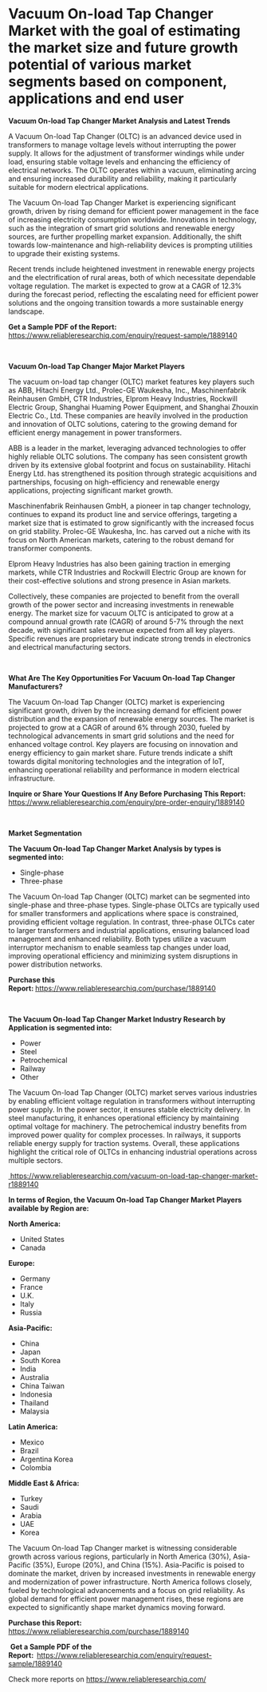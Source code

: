 <p><h1>Vacuum On-load Tap Changer Market with the goal of estimating the market size and future growth potential of various market segments based on component, applications and end user</h1></p><p><strong>Vacuum On-load Tap Changer Market Analysis and Latest Trends</strong></p>
<p><p>A Vacuum On-load Tap Changer (OLTC) is an advanced device used in transformers to manage voltage levels without interrupting the power supply. It allows for the adjustment of transformer windings while under load, ensuring stable voltage levels and enhancing the efficiency of electrical networks. The OLTC operates within a vacuum, eliminating arcing and ensuring increased durability and reliability, making it particularly suitable for modern electrical applications.</p><p>The Vacuum On-load Tap Changer Market is experiencing significant growth, driven by rising demand for efficient power management in the face of increasing electricity consumption worldwide. Innovations in technology, such as the integration of smart grid solutions and renewable energy sources, are further propelling market expansion. Additionally, the shift towards low-maintenance and high-reliability devices is prompting utilities to upgrade their existing systems.</p><p>Recent trends include heightened investment in renewable energy projects and the electrification of rural areas, both of which necessitate dependable voltage regulation. The market is expected to grow at a CAGR of 12.3% during the forecast period, reflecting the escalating need for efficient power solutions and the ongoing transition towards a more sustainable energy landscape.</p></p>
<p><strong>Get a Sample PDF of the Report:&nbsp;</strong> <a href="https://www.reliableresearchiq.com/enquiry/request-sample/1889140?utm_campaign=1896&utm_medium=2&utm_source=Github&utm_content=ia&utm_term=14012025&utm_id=vacuum-on-load-tap-changer">https://www.reliableresearchiq.com/enquiry/request-sample/1889140</a></p>
<p>&nbsp;</p>
<p><strong>Vacuum On-load Tap Changer Major Market Players</strong></p>
<p><p>The vacuum on-load tap changer (OLTC) market features key players such as ABB, Hitachi Energy Ltd., Prolec-GE Waukesha, Inc., Maschinenfabrik Reinhausen GmbH, CTR Industries, Elprom Heavy Industries, Rockwill Electric Group, Shanghai Huaming Power Equipment, and Shanghai Zhouxin Electric Co., Ltd. These companies are heavily involved in the production and innovation of OLTC solutions, catering to the growing demand for efficient energy management in power transformers.</p><p>ABB is a leader in the market, leveraging advanced technologies to offer highly reliable OLTC solutions. The company has seen consistent growth driven by its extensive global footprint and focus on sustainability. Hitachi Energy Ltd. has strengthened its position through strategic acquisitions and partnerships, focusing on high-efficiency and renewable energy applications, projecting significant market growth.</p><p>Maschinenfabrik Reinhausen GmbH, a pioneer in tap changer technology, continues to expand its product line and service offerings, targeting a market size that is estimated to grow significantly with the increased focus on grid stability. Prolec-GE Waukesha, Inc. has carved out a niche with its focus on North American markets, catering to the robust demand for transformer components.</p><p>Elprom Heavy Industries has also been gaining traction in emerging markets, while CTR Industries and Rockwill Electric Group are known for their cost-effective solutions and strong presence in Asian markets.</p><p>Collectively, these companies are projected to benefit from the overall growth of the power sector and increasing investments in renewable energy. The market size for vacuum OLTC is anticipated to grow at a compound annual growth rate (CAGR) of around 5-7% through the next decade, with significant sales revenue expected from all key players. Specific revenues are proprietary but indicate strong trends in electronics and electrical manufacturing sectors.</p></p>
<p>&nbsp;</p>
<p><strong>What Are The Key Opportunities For Vacuum On-load Tap Changer Manufacturers?</strong></p>
<p><p>The Vacuum On-load Tap Changer (OLTC) market is experiencing significant growth, driven by the increasing demand for efficient power distribution and the expansion of renewable energy sources. The market is projected to grow at a CAGR of around 6% through 2030, fueled by technological advancements in smart grid solutions and the need for enhanced voltage control. Key players are focusing on innovation and energy efficiency to gain market share. Future trends indicate a shift towards digital monitoring technologies and the integration of IoT, enhancing operational reliability and performance in modern electrical infrastructure.</p></p>
<p><strong>Inquire or Share Your Questions If Any Before Purchasing This Report:</strong> <a href="https://www.reliableresearchiq.com/enquiry/pre-order-enquiry/1889140?utm_campaign=1896&utm_medium=2&utm_source=Github&utm_content=ia&utm_term=14012025&utm_id=vacuum-on-load-tap-changer">https://www.reliableresearchiq.com/enquiry/pre-order-enquiry/1889140</a></p>
<p>&nbsp;</p>
<p><strong>Market Segmentation</strong></p>
<p><strong>The Vacuum On-load Tap Changer Market Analysis by types is segmented into:</strong></p>
<p><ul><li>Single-phase</li><li>Three-phase</li></ul></p>
<p><p>The Vacuum On-load Tap Changer (OLTC) market can be segmented into single-phase and three-phase types. Single-phase OLTCs are typically used for smaller transformers and applications where space is constrained, providing efficient voltage regulation. In contrast, three-phase OLTCs cater to larger transformers and industrial applications, ensuring balanced load management and enhanced reliability. Both types utilize a vacuum interruptor mechanism to enable seamless tap changes under load, improving operational efficiency and minimizing system disruptions in power distribution networks.</p></p>
<p><strong>Purchase this Report:&nbsp;</strong><a href="https://www.reliableresearchiq.com/purchase/1889140?utm_campaign=1896&utm_medium=2&utm_source=Github&utm_content=ia&utm_term=14012025&utm_id=vacuum-on-load-tap-changer">https://www.reliableresearchiq.com/purchase/1889140</a></p>
<p>&nbsp;</p>
<p><strong>The Vacuum On-load Tap Changer Market Industry Research by Application is segmented into:</strong></p>
<p><ul><li>Power</li><li>Steel</li><li>Petrochemical</li><li>Railway</li><li>Other</li></ul></p>
<p><p>The Vacuum On-load Tap Changer (OLTC) market serves various industries by enabling efficient voltage regulation in transformers without interrupting power supply. In the power sector, it ensures stable electricity delivery. In steel manufacturing, it enhances operational efficiency by maintaining optimal voltage for machinery. The petrochemical industry benefits from improved power quality for complex processes. In railways, it supports reliable energy supply for traction systems. Overall, these applications highlight the critical role of OLTCs in enhancing industrial operations across multiple sectors.</p></p>
<p><a href="https://www.reliableresearchiq.com/vacuum-on-load-tap-changer-market-r1889140?utm_campaign=1896&utm_medium=2&utm_source=Github&utm_content=ia&utm_term=14012025&utm_id=vacuum-on-load-tap-changer">&nbsp;https://www.reliableresearchiq.com/vacuum-on-load-tap-changer-market-r1889140</a></p>
<p><strong>In terms of Region, the Vacuum On-load Tap Changer Market Players available by Region are:</strong></p>
<p>
    <p> <strong> North America: </strong>
        <ul>
            <li>United States</li>
            <li>Canada</li>
        </ul>
        </p> 
    <p> <strong> Europe: </strong>
        <ul>
            <li>Germany</li>
            <li>France</li>
            <li>U.K.</li>
            <li>Italy</li>
            <li>Russia</li>
        </ul>
        </p> 
    <p> <strong> Asia-Pacific: </strong>
        <ul>
            <li>China</li>
            <li>Japan</li>
            <li>South Korea</li>
            <li>India</li>
            <li>Australia</li>
            <li>China Taiwan</li>
            <li>Indonesia</li>
            <li>Thailand</li>
            <li>Malaysia</li>
        </ul>
        </p> 
    <p> <strong> Latin America: </strong>
        <ul>
            <li>Mexico</li>
            <li>Brazil</li>
            <li>Argentina Korea</li>
            <li>Colombia</li>
        </ul>
        </p> 
    <p> <strong> Middle East & Africa: </strong>
        <ul>
            <li>Turkey</li>
            <li>Saudi</li>
            <li>Arabia</li>
            <li>UAE</li>
            <li>Korea</li>
        </ul>
    </p>
    </p>
<p><p>The Vacuum On-load Tap Changer market is witnessing considerable growth across various regions, particularly in North America (30%), Asia-Pacific (35%), Europe (20%), and China (15%). Asia-Pacific is poised to dominate the market, driven by increased investments in renewable energy and modernization of power infrastructure. North America follows closely, fueled by technological advancements and a focus on grid reliability. As global demand for efficient power management rises, these regions are expected to significantly shape market dynamics moving forward.</p></p>
<p><strong>Purchase this Report: </strong><a href="https://www.reliableresearchiq.com/purchase/1889140?utm_campaign=1896&utm_medium=2&utm_source=Github&utm_content=ia&utm_term=14012025&utm_id=vacuum-on-load-tap-changer">https://www.reliableresearchiq.com/purchase/1889140</a></p>
<p>&nbsp;<strong>Get a Sample PDF of the Report:&nbsp;&nbsp;</strong><a href="https://www.reliableresearchiq.com/enquiry/request-sample/1889140?utm_campaign=1896&utm_medium=2&utm_source=Github&utm_content=ia&utm_term=14012025&utm_id=vacuum-on-load-tap-changer">https://www.reliableresearchiq.com/enquiry/request-sample/1889140</a></p>
<p><strong></strong></p>
<p>Check more reports on <a href="https://www.reliableresearchiq.com/?utm_campaign=1896&utm_medium=2&utm_source=Github&utm_content=ia&utm_term=14012025&utm_id=vacuum-on-load-tap-changer">https://www.reliableresearchiq.com/</a></p>